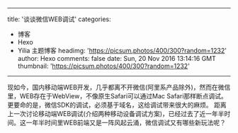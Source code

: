 
---
title: '谈谈微信WEB调试'
categories: 
 - 博客
 - Hexo
 - Yilia 主题博客
headimg: 'https://picsum.photos/400/300?random=1232'
author: Hexo
comments: false
date: Sun, 20 Nov 2016 13:14:16 GMT
thumbnail: 'https://picsum.photos/400/300?random=1232'
---

<div>   
现如今，国内移动端WEB开发，几乎都离不开微信(阿里系产品除外)，然而在微信里，WEB存在于WebView，不像原生Safari可以通过Mac Safari那样断点调试。更要命的是，微信SDK的调试，必须基于域名，这给调试带来很大的麻烦。
距离上一次讨论移动端WEB调试(介绍两种移动设备调试方案)，已经过去了近一年半时间。这一年半时间里WEB前端又是一阵风起云涌，微信调试又有哪些新玩法呢？
      
      
</div>
            